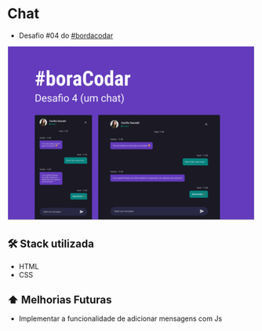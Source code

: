 # Chat
- Desafio #04 do [#bordacodar](https://boracodar.dev)

![preview](./github/preview.png)

## 🛠️ Stack utilizada
- HTML 
- CSS

## ⬆️ Melhorias Futuras
- Implementar a funcionalidade de adicionar mensagens com Js